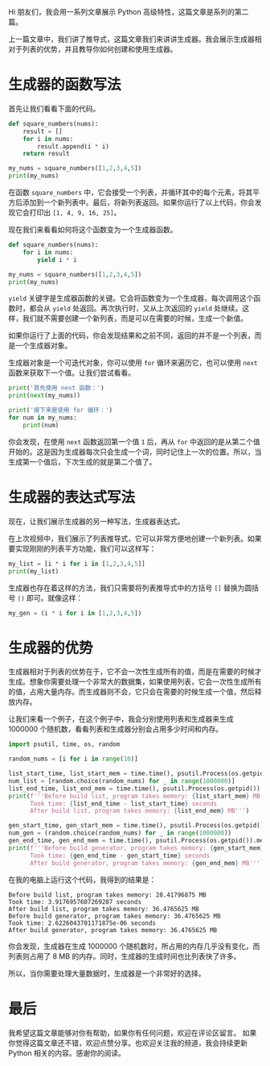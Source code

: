 Hi 朋友们，我会用一系列文章展示 Python 高级特性，这篇文章是系列的第二篇。

上一篇文章中，我们讲了推导式，这篇文章我们来讲讲生成器。我会展示生成器相对于列表的优势，并且教导你如何创建和使用生成器。

# 生成器的函数写法

首先让我们看看下面的代码。

```python
def square_numbers(nums):
    result = []
    for i in nums:
        result.append(i * i)
    return result

my_nums = square_numbers([1,2,3,4,5])
print(my_nums)
```

在函数 `square_numbers` 中，它会接受一个列表，并循环其中的每个元素，将其平方后添加到一个新列表中。最后，将新列表返回。如果你运行了以上代码，你会发现它会打印出 `[1, 4, 9, 16, 25]`。

现在我们来看看如何将这个函数变为一个生成器函数。

```python
def square_numbers(nums):
    for i in nums:
        yield i * i

my_nums = square_numbers([1,2,3,4,5])
print(my_nums)
```

`yield` 关键字是生成器函数的关键。它会将函数变为一个生成器，每次调用这个函数时，都会从 `yield` 处返回。再次执行时，又从上次返回的 `yield` 处继续。这样，我们就不需要创建一个新列表，而是可以在需要的时候，生成一个新值。

如果你运行了上面的代码，你会发现结果和之前不同，返回的并不是一个列表，而是一个生成器对象。

生成器对象是一个可迭代对象，你可以使用 `for` 循环来遍历它，也可以使用 `next` 函数来获取下一个值。让我们尝试看看。

```python
print('首先使用 next 函数：')
print(next(my_nums))

print('接下来是使用 for 循环：')
for num in my_nums:
    print(num)
```

你会发现，在使用 `next` 函数返回第一个值 `1` 后，再从 `for` 中返回的是从第二个值开始的。这是因为生成器每次只会生成一个词，同时记住上一次的位置。所以，当生成第一个值后，下次生成的就是第二个值了。

# 生成器的表达式写法

现在，让我们展示生成器的另一种写法，生成器表达式。

在上次视频中，我们展示了列表推导式，它可以非常方便地创建一个新列表。如果要实现刚刚的列表平方功能，我们可以这样写：

```python
my_list = [i * i for i in [1,2,3,4,5]]
print(my_list)
```

生成器也存在着这样的方法，我们只需要将列表推导式中的方括号 `[]` 替换为圆括号 `()` 即可。就像这样：

```python
my_gen = (i * i for i in [1,2,3,4,5])
```

# 生成器的优势

生成器相对于列表的优势在于，它不会一次性生成所有的值，而是在需要的时候才生成。想象你需要处理一个非常大的数据集，如果使用列表，它会一次性生成所有的值，占用大量内存。而生成器则不会，它只会在需要的时候生成一个值，然后释放内存。

让我们来看一个例子，在这个例子中，我会分别使用列表和生成器来生成 1000000 个随机数，看看列表和生成器分别会占用多少时间和内存。

```python
import psutil, time, os, random

random_nums = [i for i in range(10)]

list_start_time, list_start_mem = time.time(), psutil.Process(os.getpid()).memory_info().rss/1024/1024
num_list = [random.choice(random_nums) for _ in range(1000000)]
list_end_time, list_end_mem = time.time(), psutil.Process(os.getpid()).memory_info().rss/1024/1024 
print(f'''Before build list, program takes memory: {list_start_mem} MB
      Took time: {list_end_time - list_start_time} seconds
      After build list, program takes memory: {list_end_mem} MB''')

gen_start_time, gen_start_mem = time.time(), psutil.Process(os.getpid()).memory_info().rss/1024/1024
num_gen = (random.choice(random_nums) for _ in range(1000000))
gen_end_time, gen_end_mem = time.time(), psutil.Process(os.getpid()).memory_info().rss/1024/1024
print(f'''Before build generator, program takes memory: {gen_start_mem} MB
      Took time: {gen_end_time - gen_start_time} seconds
      After build generator, program takes memory: {gen_end_mem} MB''')
```

在我的电脑上运行这个代码，我得到的结果是：

```
Before build list, program takes memory: 28.41796875 MB
Took time: 3.9176957607269287 seconds
After build list, program takes memory: 36.4765625 MB
Before build generator, program takes memory: 36.4765625 MB
Took time: 2.6226043701171875e-06 seconds
After build generator, program takes memory: 36.4765625 MB
```

你会发现，生成器在生成 1000000 个随机数时，所占用的内存几乎没有变化，而列表则占用了 8 MB 的内存。同时，生成器的生成时间也比列表快了许多。

所以，当你需要处理大量数据时，生成器是一个非常好的选择。

# 最后

我希望这篇文章能够对你有帮助，如果你有任何问题，欢迎在评论区留言。
如果你觉得这篇文章还不错，欢迎点赞分享。也欢迎关注我的频道，我会持续更新 Python 相关的内容。感谢你的阅读。